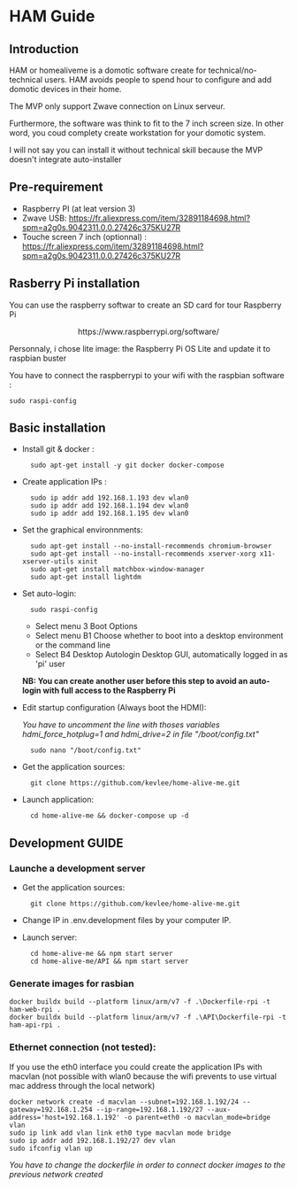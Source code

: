 # HAM Guide

## Introduction

HAM or homealiveme is a domotic software create for technical/no-technical users. HAM avoids people to spend hour to
configure and add domotic devices in their home.

The MVP only support Zwave connection on Linux serveur.

Furthermore, the software was think to fit to the 7 inch screen size. In other word, you coud complety create
workstation for your domotic system.

I will not say you can install it without technical skill because the MVP doesn't integrate auto-installer

## Pre-requirement

- Raspberry PI (at leat version 3)
- Zwave USB: https://fr.aliexpress.com/item/32891184698.html?spm=a2g0s.9042311.0.0.27426c375KU27R
- Touche screen 7 inch (optionnal) : https://fr.aliexpress.com/item/32891184698.html?spm=a2g0s.9042311.0.0.27426c375KU27R

## Rasberry Pi installation

You can use the raspberry softwar to create an SD card for tour Raspberry Pi

<div align="center"> https://www.raspberrypi.org/software/ </div>

Personnaly, i chose lite image: the Raspberry Pi OS Lite and update it to raspbian buster

You have to connect the raspberrypi to your wifi with the raspbian software :

	sudo raspi-config


## Basic installation

- Install git & docker :

		sudo apt-get install -y git docker docker-compose

- Create application IPs :
		
		sudo ip addr add 192.168.1.193 dev wlan0
		sudo ip addr add 192.168.1.194 dev wlan0
		sudo ip addr add 192.168.1.195 dev wlan0

- Set the graphical environnments:


		sudo apt-get install --no-install-recommends chromium-browser
		sudo apt-get install --no-install-recommends xserver-xorg x11-xserver-utils xinit
		sudo apt-get install matchbox-window-manager
		sudo apt-get install lightdm


- Set auto-login:

		sudo raspi-config
	- Select menu 3 Boot Options
	- Select menu B1 Choose whether to boot into a desktop environment or the command line 
	- Select B4 Desktop Autologin Desktop GUI, automatically logged in as 'pi' user

	**NB: You can create another user before this step to avoid an
	auto-login with full access to the Raspberry Pi**

- Edit startup configuration (Always boot the HDMI):

	*You have to uncomment the line with thoses variables 
	hdmi_force_hotplug=1 and hdmi_drive=2 in file "/boot/config.txt"*

		sudo nano "/boot/config.txt"

- Get the application sources:

		git clone https://github.com/kevlee/home-alive-me.git

- Launch application:

		cd home-alive-me && docker-compose up -d


## Development GUIDE


### Launche a development server

- Get the application sources:

		git clone https://github.com/kevlee/home-alive-me.git

- Change IP in .env.development files by your computer IP.
- Launch server:

		cd home-alive-me && npm start server
		cd home-alive-me/API && npm start server
  


### Generate images for rasbian

	docker buildx build --platform linux/arm/v7 -f .\Dockerfile-rpi -t ham-web-rpi .
	docker buildx build --platform linux/arm/v7 -f .\API\Dockerfile-rpi -t ham-api-rpi .

### Ethernet connection (not tested):

If you use the eth0 interface you could create the application IPs with macvlan (not possible with wlan0 because the wifi
prevents to use virtual mac address through the local network)

	docker network create -d macvlan --subnet=192.168.1.192/24 --gateway=192.168.1.254 --ip-range=192.168.1.192/27 --aux-address='host=192.168.1.192' -o parent=eth0 -o macvlan_mode=bridge vlan
	sudo ip link add vlan link eth0 type macvlan mode bridge
	sudo ip addr add 192.168.1.192/27 dev vlan
	sudo ifconfig vlan up

*You have to change the dockerfile in order to connect docker images to the previous network created*



